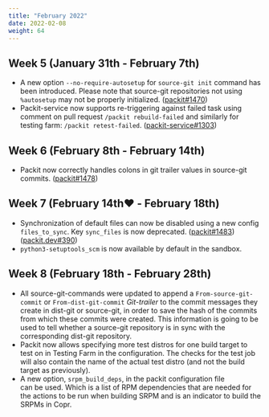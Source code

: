 ```yaml
---
title: "February 2022"
date: 2022-02-08
weight: 64
---
```


## Week 5 (January 31th - February 7th)

- A new option `--no-require-autosetup` for `source-git init` command has been
  introduced. Please note that source-git repositories not using `%autosetup` may
  not be properly initialized. ([packit#1470](https://github.com/packit/packit/pull/1470))
- Packit-service now supports re-triggering against failed task using comment on
  pull request `/packit rebuild-failed` and similarly for testing farm: `/packit retest-failed`.
  ([packit-service#1303](https://github.com/packit/packit-service/pull/1303))

## Week 6 (February 8th - February 14th)

- Packit now correctly handles colons in git trailer values in source-git commits.
  ([packit#1478](https://github.com/packit/packit/pull/1478))

## Week 7 (February 14th❤️ - February 18th)

- Synchronization of default files can now be disabled using a new config
  `files_to_sync`. Key `sync_files` is now deprecated.
  ([packit#1483](https://github.com/packit/packit/pull/1483))
  ([packit.dev#390](https://github.com/packit/packit.dev/pull/390))
- `python3-setuptools_scm` is now available by default in the sandbox.

## Week 8 (February 18th - February 28th)

- All source-git-commands were updated to append a
  `From-source-git-commit` or `From-dist-git-commit` _Git-trailer_
  to the commit messages they create in dist-git or source-git,
  in order to save the hash of the commits from which these
  commits were created. This information is going to be used to
  tell whether a source-git repository is in sync with the
  corresponding dist-git repository.
- Packit now allows specifying more test distros for one build target
  to test on in Testing Farm in the configuration. The checks for the
  test job will also contain the name of the actual test distro
  (and not the build target as previously).
- A new option, `srpm_build_deps`, in the packit configuration file  
  can be used. Which is a list of RPM dependencies that are needed for
  the actions to be run when building SRPM and is an indicator to build
  the SRPMs in Copr.
